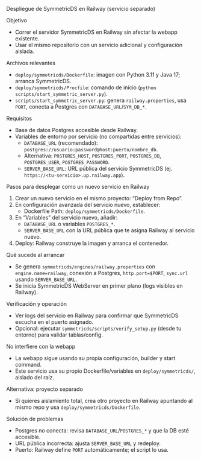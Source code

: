 Despliegue de SymmetricDS en Railway (servicio separado)

Objetivo
- Correr el servidor SymmetricDS en Railway sin afectar la webapp existente.
- Usar el mismo repositorio con un servicio adicional y configuración aislada.

Archivos relevantes
- `deploy/symmetricds/Dockerfile`: imagen con Python 3.11 y Java 17; arranca SymmetricDS.
- `deploy/symmetricds/Procfile`: comando de inicio (`python scripts/start_symmetric_server.py`).
- `scripts/start_symmetric_server.py`: genera `railway.properties`, usa `PORT`, conecta a Postgres con `DATABASE_URL`/`SYM_DB_*`.

Requisitos
- Base de datos Postgres accesible desde Railway.
- Variables de entorno por servicio (no compartidas entre servicios):
  - `DATABASE_URL` (recomendado): `postgres://usuario:password@host:puerto/nombre_db`.
  - Alternativa: `POSTGRES_HOST`, `POSTGRES_PORT`, `POSTGRES_DB`, `POSTGRES_USER`, `POSTGRES_PASSWORD`.
  - `SERVER_BASE_URL`: URL pública del servicio SymmetricDS (ej. `https://<tu-servicio>.up.railway.app`).

Pasos para desplegar como un nuevo servicio en Railway
1) Crear un nuevo servicio en el mismo proyecto: “Deploy from Repo”.
2) En configuración avanzada del servicio nuevo, establecer:
   - Dockerfile Path: `deploy/symmetricds/Dockerfile`.
3) En “Variables” del servicio nuevo, añadir:
   - `DATABASE_URL` o variables `POSTGRES_*`.
   - `SERVER_BASE_URL` con la URL pública que te asigna Railway al servicio nuevo.
4) Deploy: Railway construye la imagen y arranca el contenedor.

Qué sucede al arrancar
- Se genera `symmetricds/engines/railway.properties` con `engine.name=railway`, conexión a Postgres, `http.port=$PORT`, `sync.url` usando `SERVER_BASE_URL`.
- Se inicia SymmetricDS WebServer en primer plano (logs visibles en Railway).

Verificación y operación
- Ver logs del servicio en Railway para confirmar que SymmetricDS escucha en el puerto asignado.
- Opcional: ejecutar `symmetricds/scripts/verify_setup.py` (desde tu entorno) para validar tablas/config.

No interfiere con la webapp
- La webapp sigue usando su propia configuración, builder y start command.
- Este servicio usa su propio Dockerfile/variables en `deploy/symmetricds/`, aislado del raíz.

Alternativa: proyecto separado
- Si quieres aislamiento total, crea otro proyecto en Railway apuntando al mismo repo y usa `deploy/symmetricds/Dockerfile`.

Solución de problemas
- Postgres no conecta: revisa `DATABASE_URL`/`POSTGRES_*` y que la DB esté accesible.
- URL pública incorrecta: ajusta `SERVER_BASE_URL` y redeploy.
- Puerto: Railway define `PORT` automáticamente; el script lo usa.